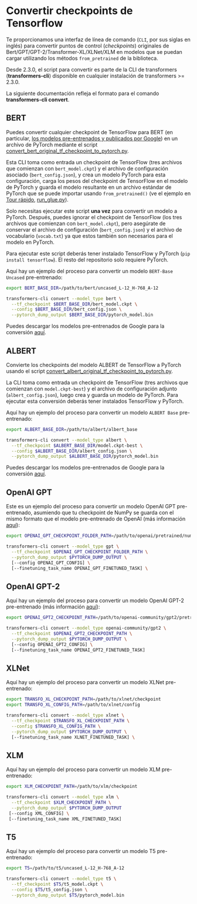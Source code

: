 <!--Copyright 2020 The HuggingFace Team. All rights reserved.

Licensed under the Apache License, Version 2.0 (the "License"); you may not use this file except in compliance with
the License. You may obtain a copy of the License at

http://www.apache.org/licenses/LICENSE-2.0

Unless required by applicable law or agreed to in writing, software distributed under the License is distributed on
an "AS IS" BASIS, WITHOUT WARRANTIES OR CONDITIONS OF ANY KIND, either express or implied. See the License for the
specific language governing permissions and limitations under the License.

⚠️ Note that this file is in Markdown but contain specific syntax for our doc-builder (similar to MDX) that may not be
rendered properly in your Markdown viewer.

-->

# Convertir checkpoints de Tensorflow

Te proporcionamos una interfaz de línea de comando (`CLI`, por sus siglas en inglés) para convertir puntos de control (_checkpoints_) originales de Bert/GPT/GPT-2/Transformer-XL/XLNet/XLM en modelos que se puedan cargar utilizando los métodos `from_pretrained` de la biblioteca.

<Tip>

Desde 2.3.0, el script para convertir es parte de la CLI de transformers (**transformers-cli**) disponible en cualquier instalación de transformers >= 2.3.0.

La siguiente documentación refleja el formato para el comando **transformers-cli convert**.

</Tip>

## BERT

Puedes convertir cualquier checkpoint de TensorFlow para BERT (en particular, [los modelos pre-entrenados y publicados por Google](https://github.com/google-research/bert#pre-trained-models)) en un archivo de PyTorch mediante el script [convert_bert_original_tf_checkpoint_to_pytorch.py](https://github.com/huggingface/transformers/tree/main/src/transformers/models/bert/convert_bert_original_tf_checkpoint_to_pytorch.py).

Esta CLI toma como entrada un checkpoint de TensorFlow (tres archivos que comienzan con `bert_model.ckpt`) y el archivo de configuración asociado (`bert_config.json`), y crea un modelo PyTorch para esta configuración, carga los pesos del checkpoint de TensorFlow en el modelo de PyTorch y guarda el modelo resultante en un archivo estándar de PyTorch que se puede importar usando `from_pretrained()` (ve el ejemplo en [Tour rápido](quicktour), [run_glue.py](https://github.com/huggingface/transformers/tree/main/examples/pytorch/text-classification/run_glue.py)).

Solo necesitas ejecutar este script **una vez** para convertir un modelo a PyTorch. Después, puedes ignorar el checkpoint de TensorFlow (los tres archivos que comienzan con `bert_model.ckpt`), pero asegúrate de conservar el archivo de configuración (`bert_config.json`) y el archivo de vocabulario (`vocab.txt`) ya que estos también son necesarios para el modelo en PyTorch.

Para ejecutar este script deberás tener instalado TensorFlow y PyTorch (`pip install tensorflow`). El resto del repositorio solo requiere PyTorch.

Aquí hay un ejemplo del proceso para convertir un modelo `BERT-Base Uncased` pre-entrenado:

```bash
export BERT_BASE_DIR=/path/to/bert/uncased_L-12_H-768_A-12

transformers-cli convert --model_type bert \
  --tf_checkpoint $BERT_BASE_DIR/bert_model.ckpt \
  --config $BERT_BASE_DIR/bert_config.json \
  --pytorch_dump_output $BERT_BASE_DIR/pytorch_model.bin
```

Puedes descargar los modelos pre-entrenados de Google para la conversión [aquí](https://github.com/google-research/bert#pre-trained-models).

## ALBERT

Convierte los checkpoints del modelo ALBERT de TensorFlow a PyTorch usando el script [convert_albert_original_tf_checkpoint_to_pytorch.py](https://github.com/huggingface/transformers/tree/main/src/transformers/models/albert/convert_albert_original_tf_checkpoint_to_pytorch.py).

La CLI toma como entrada un checkpoint de TensorFlow (tres archivos que comienzan con `model.ckpt-best`) y el archivo de configuración adjunto (`albert_config.json`), luego crea y guarda un modelo de PyTorch. Para ejecutar esta conversión deberás tener instalados TensorFlow y PyTorch.

Aquí hay un ejemplo del proceso para convertir un modelo `ALBERT Base` pre-entrenado:

```bash
export ALBERT_BASE_DIR=/path/to/albert/albert_base

transformers-cli convert --model_type albert \
  --tf_checkpoint $ALBERT_BASE_DIR/model.ckpt-best \
  --config $ALBERT_BASE_DIR/albert_config.json \
  --pytorch_dump_output $ALBERT_BASE_DIR/pytorch_model.bin
```

Puedes descargar los modelos pre-entrenados de Google para la conversión [aquí](https://github.com/google-research/albert#pre-trained-models).

## OpenAI GPT

Este es un ejemplo del proceso para convertir un modelo OpenAI GPT pre-entrenado, asumiendo que tu checkpoint de NumPy se guarda con el mismo formato que el modelo pre-entrenado de OpenAI (más información [aquí](https://github.com/openai/finetune-transformer-lm)):

```bash
export OPENAI_GPT_CHECKPOINT_FOLDER_PATH=/path/to/openai/pretrained/numpy/weights

transformers-cli convert --model_type gpt \
  --tf_checkpoint $OPENAI_GPT_CHECKPOINT_FOLDER_PATH \
  --pytorch_dump_output $PYTORCH_DUMP_OUTPUT \
  [--config OPENAI_GPT_CONFIG] \
  [--finetuning_task_name OPENAI_GPT_FINETUNED_TASK] \
```

## OpenAI GPT-2

Aquí hay un ejemplo del proceso para convertir un modelo OpenAI GPT-2 pre-entrenado (más información [aquí](https://github.com/openai/gpt-2)):

```bash
export OPENAI_GPT2_CHECKPOINT_PATH=/path/to/openai-community/gpt2/pretrained/weights

transformers-cli convert --model_type openai-community/gpt2 \
  --tf_checkpoint $OPENAI_GPT2_CHECKPOINT_PATH \
  --pytorch_dump_output $PYTORCH_DUMP_OUTPUT \
  [--config OPENAI_GPT2_CONFIG] \
  [--finetuning_task_name OPENAI_GPT2_FINETUNED_TASK]
```

## XLNet

Aquí hay un ejemplo del proceso para convertir un modelo XLNet pre-entrenado:

```bash
export TRANSFO_XL_CHECKPOINT_PATH=/path/to/xlnet/checkpoint
export TRANSFO_XL_CONFIG_PATH=/path/to/xlnet/config

transformers-cli convert --model_type xlnet \
  --tf_checkpoint $TRANSFO_XL_CHECKPOINT_PATH \
  --config $TRANSFO_XL_CONFIG_PATH \
  --pytorch_dump_output $PYTORCH_DUMP_OUTPUT \
  [--finetuning_task_name XLNET_FINETUNED_TASK] \
```

## XLM

Aquí hay un ejemplo del proceso para convertir un modelo XLM pre-entrenado:

```bash
export XLM_CHECKPOINT_PATH=/path/to/xlm/checkpoint

transformers-cli convert --model_type xlm \
  --tf_checkpoint $XLM_CHECKPOINT_PATH \
  --pytorch_dump_output $PYTORCH_DUMP_OUTPUT
 [--config XML_CONFIG] \
 [--finetuning_task_name XML_FINETUNED_TASK]
```

## T5

Aquí hay un ejemplo del proceso para convertir un modelo T5 pre-entrenado:

```bash
export T5=/path/to/t5/uncased_L-12_H-768_A-12

transformers-cli convert --model_type t5 \
  --tf_checkpoint $T5/t5_model.ckpt \
  --config $T5/t5_config.json \
  --pytorch_dump_output $T5/pytorch_model.bin
```

